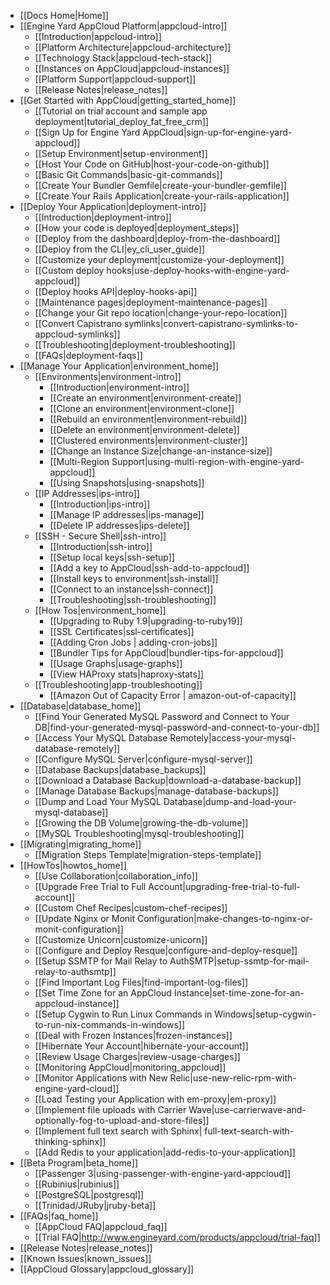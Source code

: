 * [[Docs Home|Home]]
* [[Engine Yard AppCloud Platform|appcloud-intro]]
  * [[Introduction|appcloud-intro]]
  * [[Platform Architecture|appcloud-architecture]]
  * [[Technology Stack|appcloud-tech-stack]]
  * [[Instances on AppCloud|appcloud-instances]]
  * [[Platform Support|appcloud-support]]
  * [[Release Notes|release_notes]]
* [[Get Started with AppCloud|getting_started_home]]
  * [[Tutorial on trial account and sample app deployment|tutorial_deploy_fat_free_crm]]
  * [[Sign Up for Engine Yard AppCloud|sign-up-for-engine-yard-appcloud]]
  * [[Setup Environment|setup-environment]]
  * [[Host Your Code on GitHub|host-your-code-on-github]]
  * [[Basic Git Commands|basic-git-commands]]
  * [[Create Your Bundler Gemfile|create-your-bundler-gemfile]]
  * [[Create Your Rails Application|create-your-rails-application]]
* [[Deploy Your Application|deployment-intro]]
  * [[Introduction|deployment-intro]]
  * [[How your code is deployed|deployment_steps]]
  * [[Deploy from the dashboard|deploy-from-the-dashboard]]
  * [[Deploy from the CLI|ey_cli_user_guide]]
  * [[Customize your deployment|customize-your-deployment]]
  * [[Custom deploy hooks|use-deploy-hooks-with-engine-yard-appcloud]]
  * [[Deploy hooks API|deploy-hooks-api]]
  * [[Maintenance pages|deployment-maintenance-pages]]
  * [[Change your Git repo location|change-your-repo-location]]
  * [[Convert Capistrano symlinks|convert-capistrano-symlinks-to-appcloud-symlinks]]
  * [[Troubleshooting|deployment-troubleshooting]]
  * [[FAQs|deployment-faqs]]
* [[Manage Your Application|environment_home]]
  * [[Environments|environment-intro]]
    * [[Introduction|environment-intro]]
    * [[Create an environment|environment-create]]
    * [[Clone an environment|environment-clone]]
    * [[Rebuild an environment|environment-rebuild]]
    * [[Delete an environment|environment-delete]]
    * [[Clustered environments|environment-cluster]]
    * [[Change an Instance Size|change-an-instance-size]]
    * [[Multi-Region Support|using-multi-region-with-engine-yard-appcloud]]
    * [[Using Snapshots|using-snapshots]]
  * [[IP Addresses|ips-intro]]  
    * [[Introduction|ips-intro]]
    * [[Manage IP addresses|ips-manage]]
    * [[Delete IP addresses|ips-delete]]
  * [[SSH - Secure Shell|ssh-intro]]
    * [[Introduction|ssh-intro]]
    * [[Setup local keys|ssh-setup]]
    * [[Add a key to AppCloud|ssh-add-to-appcloud]]
    * [[Install keys to environment|ssh-install]]
    * [[Connect to an instance|ssh-connect]]
    * [[Troubleshooting|ssh-troubleshooting]]
  * [[How Tos|environment_home]]
    * [[Upgrading to Ruby 1.9|upgrading-to-ruby19]]
    * [[SSL Certificates|ssl-certificates]]
    * [[Adding Cron Jobs | adding-cron-jobs]]
    * [[Bundler Tips for AppCloud|bundler-tips-for-appcloud]]  
    * [[Usage Graphs|usage-graphs]]
    * [[View HAProxy stats|haproxy-stats]]
  * [[Troubleshooting|app-troubleshooting]]
    * [[Amazon Out of Capacity Error | amazon-out-of-capacity]]  
* [[Database|database_home]]
  * [[Find Your Generated MySQL Password and Connect to Your DB|find-your-generated-mysql-password-and-connect-to-your-db]]
  * [[Access Your MySQL Database Remotely|access-your-mysql-database-remotely]]
  * [[Configure MySQL Server|configure-mysql-server]]
  * [[Database Backups|database_backups]]
  * [[Download a Database Backup|download-a-database-backup]]
  * [[Manage Database Backups|manage-database-backups]]
  * [[Dump and Load Your MySQL Database|dump-and-load-your-mysql-database]]
  * [[Growing the DB Volume|growing-the-db-volume]]
  * [[MySQL Troubleshooting|mysql-troubleshooting]]
* [[Migrating|migrating_home]]
  * [[Migration Steps Template|migration-steps-template]]
* [[HowTos|howtos_home]]
  * [[Use Collaboration|collaboration_info]]
  * [[Upgrade Free Trial to Full Account|upgrading-free-trial-to-full-account]]
  * [[Custom Chef Recipes|custom-chef-recipes]]
  * [[Update Nginx or Monit Configuration|make-changes-to-nginx-or-monit-configuration]]
  * [[Customize Unicorn|customize-unicorn]]
  * [[Configure and Deploy Resque|configure-and-deploy-resque]]
  * [[Setup SSMTP for Mail Relay to AuthSMTP|setup-ssmtp-for-mail-relay-to-authsmtp]]
  * [[Find Important Log Files|find-important-log-files]]
  * [[Set Time Zone for an AppCloud Instance|set-time-zone-for-an-appcloud-instance]]
  * [[Setup Cygwin to Run Linux Commands in Windows|setup-cygwin-to-run-nix-commands-in-windows]]
  * [[Deal with Frozen Instances|frozen-instances]]
  * [[Hibernate Your Account|hibernate-your-account]]
  * [[Review Usage Charges|review-usage-charges]]
  * [[Monitoring AppCloud|monitoring_appcloud]]  
  * [[Monitor Applications with New Relic|use-new-relic-rpm-with-engine-yard-cloud]]
  * [[Load Testing your Application with em-proxy|em-proxy]] 
  * [[Implement file uploads with Carrier Wave|use-carrierwave-and-optionally-fog-to-upload-and-store-files]]
  * [[Implement full text search with Sphinx| full-text-search-with-thinking-sphinx]]
  * [[Add Redis to your application|add-redis-to-your-application]]
* [[Beta Program|beta_home]]
  * [[Passenger 3|using-passenger-with-engine-yard-appcloud]]
  * [[Rubinius|rubinius]]
  * [[PostgreSQL|postgresql]]
  * [[Trinidad/JRuby|jruby-beta]]
* [[FAQs|faq_home]]
  * [[AppCloud FAQ|appcloud_faq]]
  * [[Trial FAQ|http://www.engineyard.com/products/appcloud/trial-faq]]
* [[Release Notes|release_notes]]
* [[Known Issues|known_issues]]
* [[AppCloud Glossary|appcloud_glossary]]
